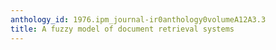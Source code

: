 ```yaml
---
anthology_id: 1976.ipm_journal-ir0anthology0volumeA12A3.3
title: A fuzzy model of document retrieval systems
---
```

